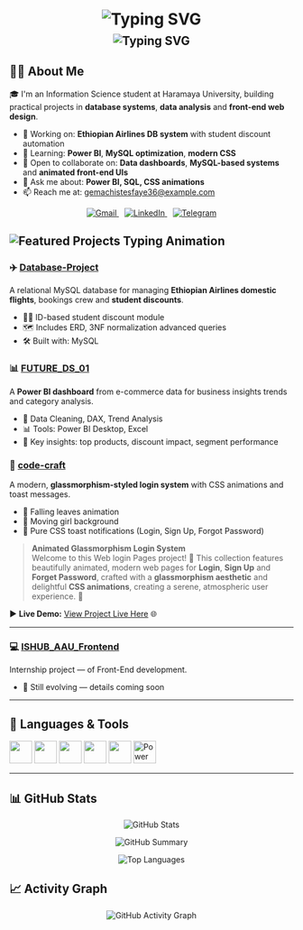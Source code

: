 <h1 align="center">
  <img src="https://readme-typing-svg.herokuapp.com?font=Fira+Code&duration=3000&pause=1500&color=00F7FF&center=true&vCenter=true&width=500&repeat=false&lines=Hey%20%F0%9F%91%8B;I%27m%20Gemachis%20Tesfaye" alt="Typing SVG" />
</h1>

<h2 align="center" style="margin-top: -10px;">
  <img src="https://readme-typing-svg.herokuapp.com?font=Fira+Code&duration=2500&pause=1000&delay=6000&color=FF6F61&center=true&vCenter=true&width=500&lines=Information%20Science%20Student;Passionate%20about%20Data%20Science;Frontend%20and%20Design" alt="Typing SVG" />
</h2>  

## 👨‍🎓 About Me  

🎓 I'm an Information Science student at Haramaya University, building practical projects in **database systems**, **data analysis** and **front-end web design**.

- 🔭 Working on: **Ethiopian Airlines DB system** with student discount automation  
- 🌱 Learning: **Power BI**, **MySQL optimization**, **modern CSS**  
- 👯 Open to collaborate on: **Data dashboards**, **MySQL-based systems** and **animated front-end UIs**  
- 💬 Ask me about: **Power BI, SQL, CSS animations**  
- 📫 Reach me at: [gemachistesfaye36@example.com](mailto:gemachistesfaye36@example.com) 


<p align="center">
  <a href="https://mail.google.com/mail/?view=cm&to=gemachistesfaye@example.com" target="_blank" style="margin-right: 10px;">
    <img src="https://img.shields.io/badge/Gmail-EA4335?style=for-the-badge&logo=gmail&logoColor=white" alt="Gmail">
  </a>
  <a href="https://www.linkedin.com/in/gemachis-tesfaye-137196318" target="_blank" style="margin-right: 10px;">
    <img src="https://img.shields.io/badge/LinkedIn-0077B5?style=for-the-badge&logo=linkedin&logoColor=white" alt="LinkedIn">
  </a>
  <a href="https://t.me/urjiiko1" target="_blank">
    <img src="https://img.shields.io/badge/Telegram-2CA5E0?style=for-the-badge&logo=telegram&logoColor=white" alt="Telegram">
  </a>
</p>





<h2 align="left">
  <img src="https://readme-typing-svg.herokuapp.com?font=Fira+Code&duration=3000&pause=1000&color=FF7F50&width=400&lines=%F0%9F%9A%80+Featured+Projects" alt="Featured Projects Typing Animation" />
</h2>



### ✈️ [Database-Project](https://github.com/urjiiko1/Database-Project)
A relational MySQL database for managing **Ethiopian Airlines domestic flights**, bookings crew and **student discounts**.

- 🧑‍🎓 ID-based student discount module  
- 🗺️ Includes ERD, 3NF normalization advanced queries  
- 🛠️ Built with: MySQL 



### 📊 [FUTURE_DS_01](https://github.com/urjiiko1/FUTURE_DS_01)
A **Power BI dashboard** from e-commerce data for business insights trends and category analysis.

- 🧹 Data Cleaning, DAX, Trend Analysis  
- 📊 Tools: Power BI Desktop, Excel  
- 🎯 Key insights: top products, discount impact, segment performance  



### 🧊 [code-craft](https://github.com/urjiiko1/code-craft)
A modern, **glassmorphism-styled login system** with CSS animations and toast messages.

- 🍂 Falling leaves animation  
- 🚴 Moving girl background  
- 💬 Pure CSS toast notifications (Login, Sign Up, Forgot Password)  

> **Animated Glassmorphism Login System**  
> Welcome to this Web login Pages project! 🎉 This collection features beautifully animated, modern web pages for **Login**, **Sign Up** and **Forget Password**, crafted with a **glassmorphism aesthetic** and delightful **CSS animations**, creating a serene, atmospheric user experience. 🌅

▶️ **Live Demo:** [View Project Live Here](https://urjiiko1.github.io/code-craft/CSS02/) 🌐

---

### 💻 [ISHUB_AAU_Frontend](https://github.com/urjiiko1/ISHUB_AAU_Frontend)
Internship project — of Front-End development.

- 🚧 Still evolving — details coming soon   

---


## 🧰 Languages & Tools
<p align="left">
  <img src="https://cdn.jsdelivr.net/gh/devicons/devicon/icons/html5/html5-original.svg" width="40" height="40"/>
  <img src="https://cdn.jsdelivr.net/gh/devicons/devicon/icons/css3/css3-original.svg" width="40" height="40"/>
  <img src="https://cdn.jsdelivr.net/gh/devicons/devicon/icons/javascript/javascript-original.svg" width="40" height="40"/>
  <img src="https://cdn.jsdelivr.net/gh/devicons/devicon/icons/mysql/mysql-original-wordmark.svg" width="40" height="40"/>
   <img src="https://cdn.jsdelivr.net/gh/devicons/devicon/icons/mongodb/mongodb-original.svg" width="40" height="40"/>
  <img src="https://raw.githubusercontent.com/microsoft/PowerBI-Icons/main/SVG/Power-BI.svg" width="40" height="40" alt="Power BI"/>

</p>

---

## 📊 GitHub Stats

<p align="center">
  <img src="https://github-readme-stats.vercel.app/api?username=urjiiko1&show_icons=true&theme=tokyonight&hide_border=true" alt="GitHub Stats" />
</p>

<p align="center">
  <img src="https://github-profile-summary-cards.vercel.app/api/cards/profile-details?username=urjiiko1&theme=tokyonight" alt="GitHub Summary" />
</p>

<p align="center">
  <img src="https://github-readme-stats.vercel.app/api/top-langs/?username=urjiiko1&layout=donut&theme=tokyonight&hide_border=true" alt="Top Languages" />
</p>



## 📈 Activity Graph 

<p align="center">
  <img src="https://activity-graph.vercel.app/graph?username=urjiiko1&theme=dracula" alt="GitHub Activity Graph">
</p>
